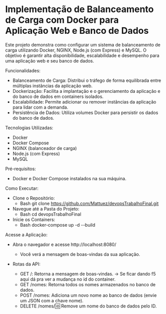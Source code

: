 # Implementação de Balanceamento de Carga com Docker para Aplicação Web e Banco de Dados

Este projeto demonstra como configurar um sistema de balanceamento de carga utilizando Docker, NGINX, Node.js (com Express) e MySQL. O objetivo é garantir alta disponibilidade, escalabilidade e desempenho para uma aplicação web e seu banco de dados.

Funcionalidades:

- Balanceamento de Carga: Distribui o tráfego de forma equilibrada entre múltiplas instâncias da aplicação web.
- Dockerização: Facilita a implantação e o gerenciamento da aplicação e do banco de dados em containers isolados.
- Escalabilidade: Permite adicionar ou remover instâncias da aplicação para lidar com a demanda.
- Persistência de Dados: Utiliza volumes Docker para persistir os dados do banco de dados.

Tecnologias Utilizadas:

- Docker
- Docker Compose
- NGINX (balanceador de carga)
- Node.js (com Express)
- MySQL

Pré-requisitos:

- Docker e Docker Compose instalados na sua máquina.

Como Executar:

- Clone o Repositório:
  - Bash git clone https://github.com/Mattuez/devopsTrabalhoFinal.git
- Navegue até a Pasta do Projeto:
  - Bash cd devopsTrabalhoFinal
- Inicie os Containers:
  - Bash docker-compose up -d --build

Acesse a Aplicação:

- Abra o navegador e acesse http://localhost:8080/
  - Você verá a mensagem de boas-vindas da sua aplicação.
- Rotas da API:

  - GET /: Retorna a mensagem de boas-vindas. -> Se ficar dando f5 aqui dá pra ver a mudança no id do container.
  - GET /nomes: Retorna todos os nomes armazenados no banco de dados.
  - POST /nomes: Adiciona um novo nome ao banco de dados (envie um JSON com a chave nome).
  - DELETE /nomes/:id: Remove um nome do banco de dados pelo ID.
